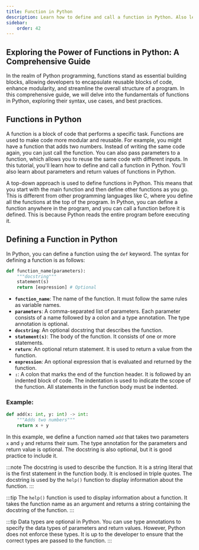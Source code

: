 ```yaml
---
title: Function in Python
description: Learn how to define and call a function in Python. Also learn about parameters and return values of functions in Python.
sidebar: 
    order: 42
---
```


## Exploring the Power of Functions in Python: A Comprehensive Guide
In the realm of Python programming, functions stand as essential building blocks, allowing developers to encapsulate reusable blocks of code, enhance modularity, and streamline the overall structure of a program. In this comprehensive guide, we will delve into the fundamentals of functions in Python, exploring their syntax, use cases, and best practices.

## Functions in Python
A function is a block of code that performs a specific task. Functions are used to make code more modular and reusable. For example, you might have a function that adds two numbers. Instead of writing the same code again, you can just call the function. You can also pass parameters to a function, which allows you to reuse the same code with different inputs. In this tutorial, you'll learn how to define and call a function in Python. You'll also learn about parameters and return values of functions in Python.

A top-down approach is used to define functions in Python. This means that you start with the main function and then define other functions as you go. This is different from other programming languages like C, where you define all the functions at the top of the program. In Python, you can define a function anywhere in the program, and you can call a function before it is defined. This is because Python reads the entire program before executing it. 

## Defining a Function in Python
In Python, you can define a function using the `def` keyword. The syntax for defining a function is as follows:

```python title="Syntax" showLineNumbers{1} {1-4}
def function_name(parameters):
    """docstring"""
    statement(s)
    return [expression] # Optional
```

- **`function_name`**: The name of the function. It must follow the same rules as variable names.
- **`parameters`**: A comma-separated list of parameters. Each parameter consists of a name followed by a colon and a type annotation. The type annotation is optional.
- **`docstring`**: An optional docstring that describes the function.
- **`statement(s)`**: The body of the function. It consists of one or more statements.
- **`return`**: An optional return statement. It is used to return a value from the function.
- **`expression`**: An optional expression that is evaluated and returned by the function.
- **`:`**: A colon that marks the end of the function header. It is followed by an indented block of code. The indentation is used to indicate the scope of the function. All statements in the function body must be indented.

### Example:
```python title="function.py" showLineNumbers{1} {1-3}
def add(x: int, y: int) -> int:
    """Adds two numbers"""
    return x + y
```

In this example, we define a function named `add` that takes two parameters `x` and `y` and returns their sum. The type annotation for the parameters and return value is optional. The docstring is also optional, but it is good practice to include it.

:::note
The docstring is used to describe the function. It is a string literal that is the first statement in the function body. It is enclosed in triple quotes. The docstring is used by the `help()` function to display information about the function.
:::

:::tip
The `help()` function is used to display information about a function. It takes the function name as an argument and returns a string containing the docstring of the function.
:::

:::tip
Data types are optional in Python. You can use type annotations to specify the data types of parameters and return values. However, Python does not enforce these types. It is up to the developer to ensure that the correct types are passed to the function.
:::